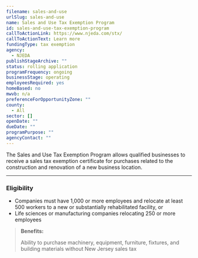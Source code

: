 ```yaml
---
filename: sales-and-use
urlSlug: sales-and-use
name: Sales and Use Tax Exemption Program
id: sales-and-use-tax-exemption-program
callToActionLink: https://www.njeda.com/stx/
callToActionText: Learn more
fundingType: tax exemption
agency:
  - NJEDA
publishStageArchive: ""
status: rolling application
programFrequency: ongoing
businessStage: operating
employeesRequired: yes
homeBased: no
mwvb: n/a
preferenceForOpportunityZone: ""
county:
  - All
sector: []
openDate: ""
dueDate: ""
programPurpose: ""
agencyContact: ""
---
```


The Sales and Use Tax Exemption Program allows qualified businesses to receive a sales tax exemption certificate for purchases related to the construction and renovation of a new business location.

---

### Eligibility

- Companies must have 1,000 or more employees and relocate at least 500 workers to a new or substantially rehabilitated facility, or
- Life sciences or manufacturing companies relocating 250 or more employees

> **Benefits:**
>
> Ability to purchase machinery, equipment, furniture, fixtures, and building materials without New Jersey sales tax
